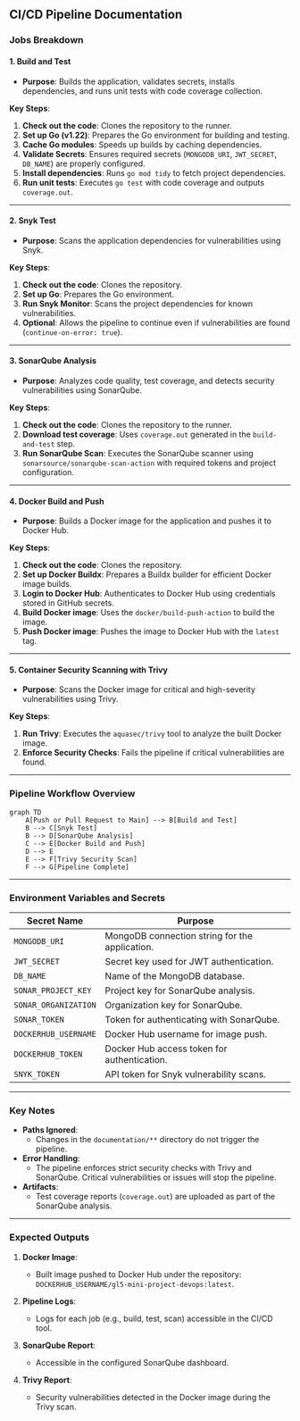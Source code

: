 ## **CI/CD Pipeline Documentation**

### **Jobs Breakdown**

#### **1. Build and Test**
- **Purpose**: Builds the application, validates secrets, installs dependencies, and runs unit tests with code coverage collection.
  
**Key Steps**:
1. **Check out the code**: Clones the repository to the runner.
2. **Set up Go (v1.22)**: Prepares the Go environment for building and testing.
3. **Cache Go modules**: Speeds up builds by caching dependencies.
4. **Validate Secrets**: Ensures required secrets (`MONGODB_URI`, `JWT_SECRET`, `DB_NAME`) are properly configured.
5. **Install dependencies**: Runs `go mod tidy` to fetch project dependencies.
6. **Run unit tests**: Executes `go test` with code coverage and outputs `coverage.out`.

---

#### **2. Snyk Test**
- **Purpose**: Scans the application dependencies for vulnerabilities using Snyk.
  
**Key Steps**:
1. **Check out the code**: Clones the repository.
2. **Set up Go**: Prepares the Go environment.
3. **Run Snyk Monitor**: Scans the project dependencies for known vulnerabilities.
4. **Optional**: Allows the pipeline to continue even if vulnerabilities are found (`continue-on-error: true`).

---

#### **3. SonarQube Analysis**
- **Purpose**: Analyzes code quality, test coverage, and detects security vulnerabilities using SonarQube.
  
**Key Steps**:
1. **Check out the code**: Clones the repository to the runner.
2. **Download test coverage**: Uses `coverage.out` generated in the `build-and-test` step.
3. **Run SonarQube Scan**: Executes the SonarQube scanner using `sonarsource/sonarqube-scan-action` with required tokens and project configuration.

---

#### **4. Docker Build and Push**
- **Purpose**: Builds a Docker image for the application and pushes it to Docker Hub.

**Key Steps**:
1. **Check out the code**: Clones the repository.
2. **Set up Docker Buildx**: Prepares a Buildx builder for efficient Docker image builds.
3. **Login to Docker Hub**: Authenticates to Docker Hub using credentials stored in GitHub secrets.
4. **Build Docker image**: Uses the `docker/build-push-action` to build the image.
5. **Push Docker image**: Pushes the image to Docker Hub with the `latest` tag.

---

#### **5. Container Security Scanning with Trivy**
- **Purpose**: Scans the Docker image for critical and high-severity vulnerabilities using Trivy.

**Key Steps**:
1. **Run Trivy**: Executes the `aquasec/trivy` tool to analyze the built Docker image.
2. **Enforce Security Checks**: Fails the pipeline if critical vulnerabilities are found.

---

### **Pipeline Workflow Overview**

```mermaid
graph TD
    A[Push or Pull Request to Main] --> B[Build and Test]
    B --> C[Snyk Test]
    B --> D[SonarQube Analysis]
    C --> E[Docker Build and Push]
    D --> E
    E --> F[Trivy Security Scan]
    F --> G[Pipeline Complete]
```

---

### **Environment Variables and Secrets**

| **Secret Name**        | **Purpose**                                      |
|------------------------|-------------------------------------------------|
| `MONGODB_URI`          | MongoDB connection string for the application. |
| `JWT_SECRET`           | Secret key used for JWT authentication.        |
| `DB_NAME`              | Name of the MongoDB database.                  |
| `SONAR_PROJECT_KEY`    | Project key for SonarQube analysis.            |
| `SONAR_ORGANIZATION`   | Organization key for SonarQube.                |
| `SONAR_TOKEN`          | Token for authenticating with SonarQube.       |
| `DOCKERHUB_USERNAME`   | Docker Hub username for image push.            |
| `DOCKERHUB_TOKEN`      | Docker Hub access token for authentication.    |
| `SNYK_TOKEN`           | API token for Snyk vulnerability scans.        |

---

### **Key Notes**
- **Paths Ignored**:
  - Changes in the `documentation/**` directory do not trigger the pipeline.
- **Error Handling**:
  - The pipeline enforces strict security checks with Trivy and SonarQube. Critical vulnerabilities or issues will stop the pipeline.
- **Artifacts**:
  - Test coverage reports (`coverage.out`) are uploaded as part of the SonarQube analysis.

---

### **Expected Outputs**
1. **Docker Image**:
   - Built image pushed to Docker Hub under the repository: `DOCKERHUB_USERNAME/gl5-mini-project-devops:latest`.

2. **Pipeline Logs**:
   - Logs for each job (e.g., build, test, scan) accessible in the CI/CD tool.

3. **SonarQube Report**:
   - Accessible in the configured SonarQube dashboard.

4. **Trivy Report**:
   - Security vulnerabilities detected in the Docker image during the Trivy scan.
